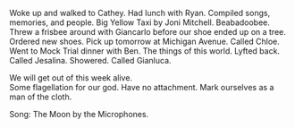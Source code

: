Woke up and walked to Cathey. Had lunch with Ryan. Compiled songs, memories, and people. Big Yellow Taxi by Joni Mitchell. Beabadoobee. Threw a frisbee around with Giancarlo before our shoe ended up on a tree. Ordered new shoes. Pick up tomorrow at Michigan Avenue. Called Chloe. Went to Mock Trial dinner with Ben. The things of this world. Lyfted back. Called Jesalina. Showered. Called Gianluca.

We will get out of this week alive.  
Some flagellation for our god. Have no attachment. Mark ourselves as a man of the cloth. 

Song: The Moon by the Microphones.